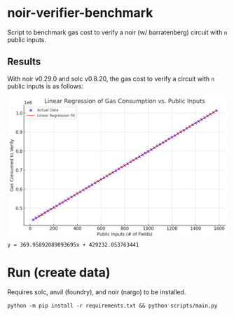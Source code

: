 # noir-verifier-benchmark
Script to benchmark gas cost to verify a noir (w/ barratenberg) circuit with `n` public inputs.

## Results 
With noir v0.29.0 and solc v0.8.20, the gas cost to verify a circuit with `n` public inputs is as follows:

![Linear Regression of Public Input Size vs Gas Used](https://raw.githubusercontent.com/alpinevm/noir-verifier-benchmark/main/regression.png) 
<br>
```y = 369.95892089093695x + 429232.053763441```

# Run (create data)
Requires solc, anvil (foundry), and noir (nargo) to be installed. 
```
python -m pip install -r requirements.txt && python scripts/main.py
```
